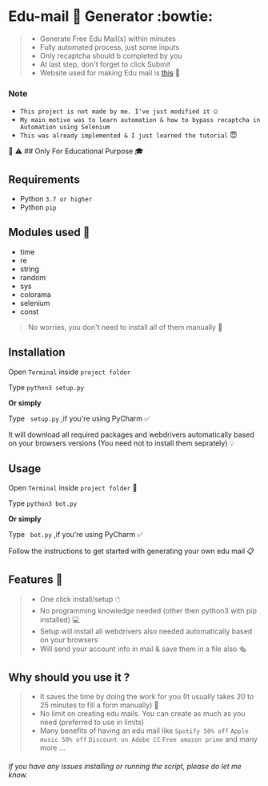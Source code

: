 # Edu-mail 📧 Generator :bowtie:

> - Generate Free Edu Mail(s) within minutes 
> - Fully automated process, just some inputs
> - Only recaptcha should b completed by you
> - At last step, don't forget to click Submit
> - Website used for making Edu mail is [this](https://www.opencccapply.net/gateway/apply) 🔗

### Note

- ```This project is not made by me. I've just modified it```  ☺️
- ```My main motive was to learn automation & how to bypass recaptcha in Automation using Selenium```
- ```This was already implemented & I just learned the tutorial```  😇

🔖 ⚠️ ## Only For Educational Purpose 🎓
## Requirements

- Python `3.7 or higher`
- Python `pip` 

## Modules used 📝

- time
- re
- string
- random
- sys
- colorama
- selenium
- const

> No worries, you don't need to install all of them manually 🚫

## Installation

Open `Terminal` inside `project folder`

Type ```python3 setup.py```

__Or simply__

Type ``` setup.py``` ,if you're using PyCharm  ✅

It will download all required packages and webdrivers automatically based on your browsers versions (You need not to install them seprately) 💡

## Usage

Open `Terminal` inside `project folder` 📂

Type ```python3 bot.py```

__Or simply__

Type ``` bot.py``` ,if you're using PyCharm  ✅

Follow the instructions to get started with generating your own edu mail 📋

## Features 🎁

> - One click install/setup 🖱️
> - No programming knowledge needed (other then python3 with pip installed) 💻
> - Setup will install all webdrivers also needed automatically based on your browsers
> - Will send your account info in mail & save them in a file also 🗞️

## Why should you use it ?

> - It saves the time by doing the work for you (It usually takes 20 to 25 minutes to fill a form manually) 💯
> - No limit on creating edu mails. You can create as much as you need (preferred to use in limits)
> - Many benefits of having an edu mail like `Spotify 50% off` `Apple music 50% off` `Discount on Adobe CC` `Free amazon prime` and many more ...

###### If you have any issues installing or running the script, please do let me know.
